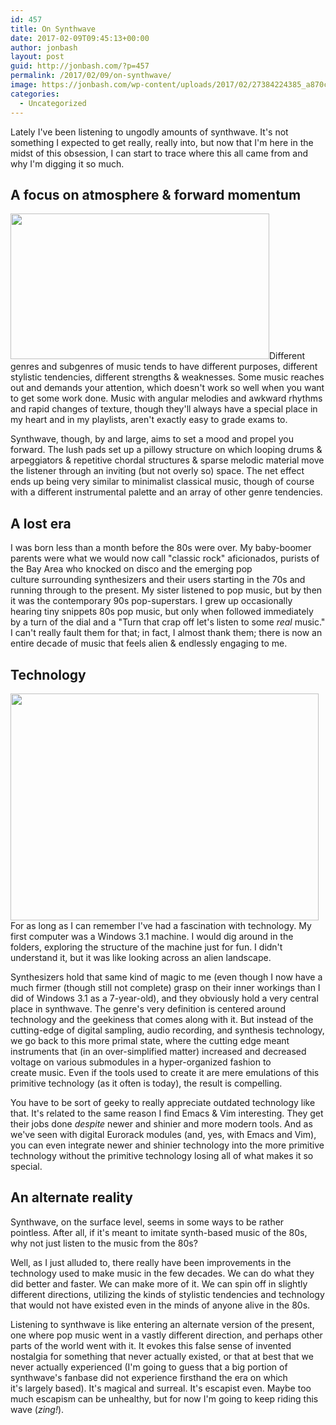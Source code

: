 ```yaml
---
id: 457
title: On Synthwave
date: 2017-02-09T09:45:13+00:00
author: jonbash
layout: post
guid: http://jonbash.com/?p=457
permalink: /2017/02/09/on-synthwave/
image: https://jonbash.com/wp-content/uploads/2017/02/27384224385_a870c55955_b.jpg
categories:
  - Uncategorized
---
```

Lately I've been listening to ungodly amounts of synthwave. It's not something I expected to get really, really into, but now that I'm here in the midst of this obsession, I can start to trace where this all came from and why I'm digging it so much.
<h2>A focus on atmosphere &amp; forward momentum</h2>
<img class="alignleft " src="https://i.vimeocdn.com/video/613822257_1280x720.jpg" width="414" height="233" />Different genres and subgenres of music tends to have different purposes, different stylistic tendencies, different strengths &amp; weaknesses. Some music reaches out and demands your attention, which doesn't work so well when you want to get some work done. Music with angular melodies and awkward rhythms and rapid changes of texture, though they'll always have a special place in my heart and in my playlists, aren't exactly easy to grade exams to.

Synthwave, though, by and large, aims to set a mood and propel you forward. The lush pads set up a pillowy structure on which looping drums &amp; arpeggiators &amp; repetitive chordal structures &amp; sparse melodic material move the listener through an inviting (but not overly so) space. The net effect ends up being very similar to minimalist classical music, though of course with a different instrumental palette and an array of other genre tendencies.
<h2>A lost era</h2>
I was born less than a month before the 80s were over. My baby-boomer parents were what we would now call "classic rock" aficionados, purists of the Bay Area who knocked on disco and the emerging pop culture surrounding synthesizers and their users starting in the 70s and running through to the present. My sister listened to pop music, but by then it was the contemporary 90s pop-superstars. I grew up occasionally hearing tiny snippets 80s pop music, but only when followed immediately by a turn of the dial and a "Turn that crap off let's listen to some <em>real</em> music." I can't really fault them for that; in fact, I almost thank them; there is now an entire decade of music that feels alien &amp; endlessly engaging to me.
<h2>Technology</h2>
<img class="alignright" src="https://upload.wikimedia.org/wikipedia/commons/c/cf/Synthesizers.com_Modular.jpg" width="493" height="363" />For as long as I can remember I've had a fascination with technology. My first computer was a Windows 3.1 machine. I would dig around in the folders, exploring the structure of the machine just for fun. I didn't understand it, but it was like looking across an alien landscape.

Synthesizers hold that same kind of magic to me (even though I now have a much firmer (though still not complete) grasp on their inner workings than I did of Windows 3.1 as a 7-year-old), and they obviously hold a very central place in synthwave. The genre's very definition is centered around technology and the geekiness that comes along with it. But instead of the cutting-edge of digital sampling, audio recording, and synthesis technology, we go back to this more primal state, where the cutting edge meant instruments that (in an over-simplified matter) increased and decreased voltage on various submodules in a hyper-organized fashion to create music. Even if the tools used to create it are mere emulations of this primitive technology (as it often is today), the result is compelling.

You have to be sort of geeky to really appreciate outdated technology like that. It's related to the same reason I find Emacs &amp; Vim interesting. They get their jobs done <em>despite</em> newer and shinier and more modern tools. And as we've seen with digital Eurorack modules (and, yes, with Emacs and Vim), you can even integrate newer and shinier technology into the more primitive technology without the primitive technology losing all of what makes it so special.
<h2>An alternate reality</h2>
Synthwave, on the surface level, seems in some ways to be rather pointless. After all, if it's meant to imitate synth-based music of the 80s, why not just listen to the music from the 80s?

Well, as I just alluded to, there really have been improvements in the technology used to make music in the few decades. We can do what they did better and faster. We can make more of it. We can spin off in slightly different directions, utilizing the kinds of stylistic tendencies and technology that would not have existed even in the minds of anyone alive in the 80s.

Listening to synthwave is like entering an alternate version of the present, one where pop music went in a vastly different direction, and perhaps other parts of the world went with it. It evokes this false sense of invented nostalgia for something that never actually existed, or that at best that we never actually experienced (I'm going to guess that a big portion of synthwave's fanbase did not experience firsthand the era on which it's largely based). It's magical and surreal. It's escapist even. Maybe too much escapism can be unhealthy, but for now I'm going to keep riding this wave (<em>*zing!*</em>).